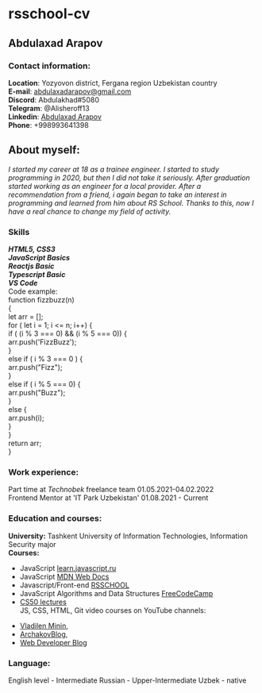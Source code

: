 # rsschool-cv
## Abdulaxad Arapov
### Contact information:
**Location**: Yozyovon district, Fergana region Uzbekistan country    
**E-mail**: abdulaxadarapov@gmail.com    
**Discord**: Abdulakhad#5080    
**Telegram**: @Alisheroff13    
**Linkedin**: [Abdulaxad Arapov](https://www.linkedin.com/in/arapov-abdulakhad-268252208)    
**Phone**: +998993641398   

## About myself:  
*I started my career at 18 as a trainee engineer. I started to study programming in 2020, but then I did not take it seriously. After graduation started working as an engineer for a local provider. After a recommendation from a friend, i again began to take an interest in programming and learned from him about RS School. Thanks to this, now I have a real chance to change my field of activity.*  

### Skills  
***HTML5, CSS3***   
***JavaScript Basics***   
***Reactjs Basic***   
***Typescript Basic***   
***VS Code***     
Code example:  
function fizzbuzz(n)   
    {   
     let arr = [];   
      for ( let i = 1; i <= n; i++) {   
       if ( (i % 3 === 0) && (i % 5 === 0)) {   
        arr.push('FizzBuzz');   
      }    
        else if ( i % 3 === 0 ) {   
        arr.push("Fizz");   
     }   
        else if ( i % 5 === 0) {   
         arr.push("Buzz");   
    }   
        else {   
      arr.push(i);   
    }   
  }   
  return arr;   
}
### Work experience:   
Part time at *Technobek* freelance team 01.05.2021-04.02.2022   
Frontend Mentor at 'IT Park Uzbekistan' 01.08.2021 - Current     
### Education and courses:  
**University:** Tashkent University of Information Technologies, Information Security major   
**Courses:**    
 * JavaScript [learn.javascript.ru](https://learn.javascript.ru/)   
 * JavaScript [MDN Web Docs](https://developer.mozilla.org/ru/docs/Web/JavaScript)      
 * Javascript/Front-end [RSSCHOOL](https://rs.school/)      
 * JavaScript Algorithms and Data Structures [FreeCodeCamp](https://www.freecodecamp.org/)    
 * [CS50 lectures](https://www.youtube.com/channel/UCcabW7890RKJzL968QWEykA)   
JS, CSS, HTML, Git video courses on YouTube channels:    
 - [Vladilen Minin](https://www.youtube.com/c/VladilenMinin),   
 - [ArchakovBlog](https://www.youtube.com/c/ArchakovBlog),   
 - [Web Developer Blog](https://www.youtube.com/c/SuprunAlexey)      


### Language:
English level - Intermediate
Russian - Upper-Intermediate
Uzbek - native